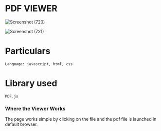 # PDF VIEWER


![Screenshot (720)](https://user-images.githubusercontent.com/54171759/137583460-df84dc14-5db5-4ea3-b11d-5c2fcaa3820e.png)

![Screenshot (721)](https://user-images.githubusercontent.com/54171759/137583470-27ef702b-99fd-4846-b9b3-d32a930fecb2.png)



# Particulars
```
Language: javascript, html, css
```

# Library used

```
PDF.js

```

### Where the Viewer Works

The page works simple by clicking on the  file and the pdf file is launched in default browser.
